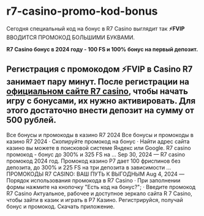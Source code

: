 # r7-casino-promo-kod-bonus

Сегодня специальный код на бонус в R7 Casino выглядит так **⚡FVIP** ВВОДИТСЯ ПРОМОКОД БОЛЬШИМИ БУКВАМИ.

 **R7 Casino бонус в 2024 году - 100 FS и 100% бонус на первый депозит.**

## Регистрация с промокодом ⚡FVIP в Casino R7 занимает пару минут. После регистрации на [официальном сайте R7 casino](https://linkcasino.ru/r7_casino), чтобы начать игру с бонусами, их нужно активировать. Для этого достаточно внести депозит на сумму от 500 рублей.


Все бонусы и промокоды в казино R7 2024 Все бонусы и промокоды в казино R7 2024 · Скопируйте промокод на бонус · Найти адрес сайта казино вы можете в поисковой системе Яндекс или Google. R7 casino промокод - бонус до 300% и 325 FS на ... Sep 30, 2024 — R7 casino промокод 2024 год. Промокод казино Р7 дает 100 фриспинов без депозита, до 300% и 225 FS на три депозита в зависимости ... ️ ПРОМОКОДЫ R7 CASINO: ВАШ ПУТЬ К ВЫГОДНЫМ Aug 4, 2024 — Порядок использования промокода в R7 Casino · При заполнении формы нажмите на кнопочку "Есть код на бонус?"; · Введите промокод R7 Casino Актуальное, рабочее и доступное зеркало сайта R 7 Casino, чтобы зайти в казик и играть в Р7 Казино. Регистрируйся, получай бонус и промокод. Скачать приложение.
